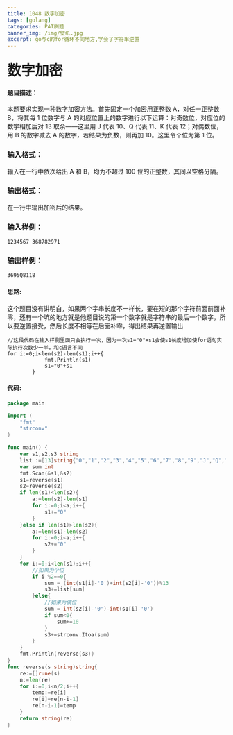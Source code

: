 ```yaml
---
title: 1048 数字加密
tags: [golang]
categories: PAT刷题
banner_img: /img/壁纸.jpg
excerpt: go与c的for循环不同地方,学会了字符串逆置
---
```


### <font size=6px>数字加密</font>

#### 题目描述：

本题要求实现一种数字加密方法。首先固定一个加密用正整数 A，对任一正整数 B，将其每 1 位数字与 A 的对应位置上的数字进行以下运算：对奇数位，对应位的数字相加后对 13 取余——这里用 J 代表 10、Q 代表 11、K 代表 12；对偶数位，用 B 的数字减去 A 的数字，若结果为负数，则再加 10。这里令个位为第 1 位。

### 输入格式：

输入在一行中依次给出 A 和 B，均为不超过 100 位的正整数，其间以空格分隔。

### 输出格式：

在一行中输出加密后的结果。

### 输入样例：

```in
1234567 368782971
```

### 输出样例：

```out
3695Q8118
```

#### 思路:

这个题目没有讲明白，如果两个字串长度不一样长，要在短的那个字符前面前面补零，还有一个坑的地方就是他题目说的第一个数字就是字符串的最后一个数字，所以要逆置接受，然后长度不相等在后面补零，得出结果再逆置输出

```
//这段代码在输入样例里面只会执行一次，因为一次s1="0"+s1会使s1长度增加使for语句实际执行次数少一半，和c语言不同
for i:=0;i<len(s2)-len(s1);i++{
            fmt.Println(s1)
            s1="0"+s1
        }
```



#### 代码:

```go
package main

import (
    "fmt"
    "strconv"
)

func main() {
    var s1,s2,s3 string
    list :=[13]string{"0","1","2","3","4","5","6","7","8","9","J","Q","K"}
    var sum int
    fmt.Scan(&s1,&s2)
    s1=reverse(s1)
    s2=reverse(s2)
    if len(s1)<len(s2){
        a:=len(s2)-len(s1)
        for i:=0;i<a;i++{
            s1+="0"
        }
    }else if len(s1)>len(s2){
        a:=len(s1)-len(s2)
        for i:=0;i<a;i++{
            s2+="0"
        }
    }
    for i:=0;i<len(s1);i++{
        //如果为个位
        if i %2==0{
            sum = (int(s1[i]-'0')+int(s2[i]-'0'))%13
            s3+=list[sum]
        }else{
            //如果为偶位
            sum = int(s2[i]-'0')-int(s1[i]-'0')
            if sum<0{
                sum+=10
            }
            s3+=strconv.Itoa(sum)
        }
    }
    fmt.Println(reverse(s3))
}
func reverse(s string)string{
    re:=[]rune(s)
    n:=len(re)
    for i:=0;i<n/2;i++{
        temp:=re[i]
        re[i]=re[n-i-1]
        re[n-i-1]=temp
    }
    return string(re)
}
```

